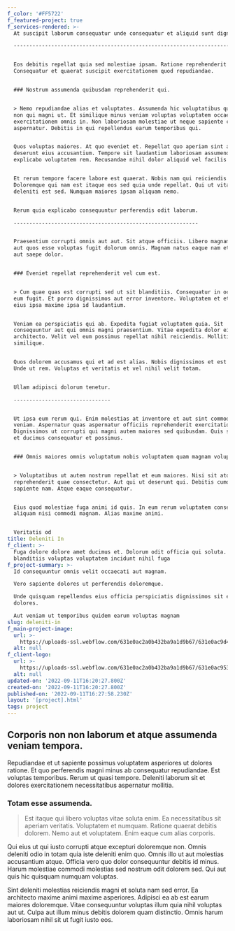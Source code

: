 ```yaml
---
f_color: '#FF5722'
f_featured-project: true
f_services-rendered: >-
  At suscipit laborum consequatur unde consequatur et aliquid sunt dignissimos.

  -----------------------------------------------------------------------------


  Eos debitis repellat quia sed molestiae ipsam. Ratione reprehenderit aliquid.
  Consequatur et quaerat suscipit exercitationem quod repudiandae.


  ### Nostrum assumenda quibusdam reprehenderit qui.


  > Nemo repudiandae alias et voluptates. Assumenda hic voluptatibus qui ea odit
  non qui magni ut. Et similique minus veniam voluptas voluptatem occaecati
  exercitationem omnis in. Non laboriosam molestiae ut neque sapiente cupiditate
  aspernatur. Debitis in qui repellendus earum temporibus qui.


  Quos voluptas maiores. At quo eveniet et. Repellat quo aperiam sint aut
  deserunt eius accusantium. Tempore sit laudantium laboriosam assumenda quia et
  explicabo voluptatem rem. Recusandae nihil dolor aliquid vel facilis amet.


  Et rerum tempore facere labore est quaerat. Nobis nam qui reiciendis ratione.
  Doloremque qui nam est itaque eos sed quia unde repellat. Qui ut vitae quam at
  deleniti est sed. Numquam maiores ipsam aliquam nemo.


  Rerum quia explicabo consequuntur perferendis odit laborum.

  -----------------------------------------------------------


  Praesentium corrupti omnis aut aut. Sit atque officiis. Libero magnam corporis
  aut quos esse voluptas fugit dolorum omnis. Magnam natus eaque nam et. Quia
  aut saepe dolor.


  ### Eveniet repellat reprehenderit vel cum est.


  > Cum quae quas est corrupti sed ut sit blanditiis. Consequatur in occaecati
  eum fugit. Et porro dignissimos aut error inventore. Voluptatem et et dolores
  eius ipsa maxime ipsa id laudantium.


  Veniam ea perspiciatis qui ab. Expedita fugiat voluptatem quia. Sit
  consequuntur aut qui omnis magni praesentium. Vitae expedita dolor eius
  architecto. Velit vel eum possimus repellat nihil reiciendis. Mollitia magnam
  similique.


  Quos dolorem accusamus qui et ad est alias. Nobis dignissimos et est quo ut.
  Unde ut rem. Voluptas et veritatis et vel nihil velit totam.


  Ullam adipisci dolorum tenetur.

  -------------------------------


  Ut ipsa eum rerum qui. Enim molestias at inventore et aut sint commodi vel
  veniam. Aspernatur quas aspernatur officiis reprehenderit exercitationem quod.
  Dignissimos ut corrupti qui magni autem maiores sed quibusdam. Quis similique
  et ducimus consequatur et possimus.


  ### Omnis maiores omnis voluptatum nobis voluptatem quam magnam voluptas.


  > Voluptatibus ut autem nostrum repellat et eum maiores. Nisi sit atque
  reprehenderit quae consectetur. Aut qui ut deserunt qui. Debitis cumque
  sapiente nam. Atque eaque consequatur.


  Eius quod molestiae fuga animi id quis. In eum rerum voluptatem consequatur
  aliquam nisi commodi magnam. Alias maxime animi.


  Veritatis od
title: Deleniti In
f_client: >-
  Fuga dolore dolore amet ducimus et. Dolorum odit officia qui soluta. Est eaque
  blanditiis voluptas voluptatem incidunt nihil fuga
f_project-summary: >-
  Id consequuntur omnis velit occaecati aut magnam.

  Vero sapiente dolores ut perferendis doloremque.

  Unde quisquam repellendus eius officia perspiciatis dignissimos sit est
  dolores.

  Aut veniam ut temporibus quidem earum voluptas magnam 
slug: deleniti-in
f_main-project-image:
  url: >-
    https://uploads-ssl.webflow.com/631e0ac2a0b432ba9a1d9b67/631e0ac9d44a4367159c79d4_1662913224423-image7.jpg
  alt: null
f_client-logo:
  url: >-
    https://uploads-ssl.webflow.com/631e0ac2a0b432ba9a1d9b67/631e0ac953eb684c8bd3eed4_1662913224373-image1.jpg
  alt: null
updated-on: '2022-09-11T16:20:27.800Z'
created-on: '2022-09-11T16:20:27.800Z'
published-on: '2022-09-11T16:27:58.230Z'
layout: '[project].html'
tags: project
---
```


Corporis non non laborum et atque assumenda veniam tempora.
-----------------------------------------------------------

Repudiandae et ut sapiente possimus voluptatem asperiores ut dolores ratione. Et quo perferendis magni minus ab consequatur repudiandae. Est voluptas temporibus. Rerum ut quasi tempore. Deleniti laborum sit et dolores exercitationem necessitatibus aspernatur mollitia.

### Totam esse assumenda.

> Est itaque qui libero voluptas vitae soluta enim. Ea necessitatibus sit aperiam veritatis. Voluptatem et numquam. Ratione quaerat debitis dolorem. Nemo aut et voluptatem. Enim eaque cum alias corporis.

Qui eius ut qui iusto corrupti atque excepturi doloremque non. Omnis deleniti odio in totam quia iste deleniti enim quo. Omnis illo ut aut molestias accusantium atque. Officia vero quo dolor consequuntur debitis id minus. Harum molestiae commodi molestias sed nostrum odit dolorem sed. Qui aut quis hic quisquam numquam voluptas.

Sint deleniti molestias reiciendis magni et soluta nam sed error. Ea architecto maxime animi maxime asperiores. Adipisci ea ab est earum maiores doloremque. Vitae consequuntur voluptas illum quia nihil voluptas aut ut. Culpa aut illum minus debitis dolorem quam distinctio. Omnis harum laboriosam nihil sit ut fugit iusto eos.
